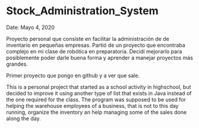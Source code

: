 # Stock_Administration_System

Date: Mayo 4, 2020

Proyecto personal que consiste en facilitar la administración de de inventario en pequeñas empresas.
Partió de un proyecto que encontraba complejo en mi clase de robótica  en preparatoria. Decidí mejorarlo
para posiblemente poder darle buena forma y aprender a manejar proyectos más grandes.

Primer proyecto que pongo en github y a ver que sale.

This is a personal project that started as a school activity in highschool, but decided to improve it using another type of list that exists in Java instead of the one required for the class. The program was supposed to be used for helping the warehouse employees of a business, that is not to this day running, organize the inventory an help managing some of the sales done along the day.
